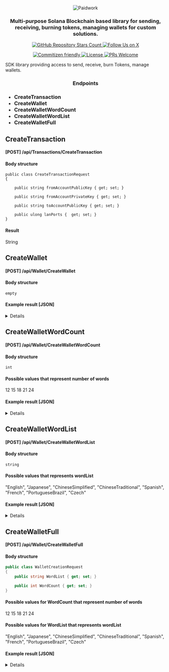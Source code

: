 <p align="center">
  <img src="https://zrcdn.net/static/img/logos/paidwork/paidwork-logo-github.png" alt="Paidwork" />
</p>

<h3 align="center">
  Multi-purpose Solana Blockchain based library for sending, receiving, burning tokens, managing wallets for custom solutions.
</h3>

<p align="center">
  <a href="https://github.com/paidworkco/solana-api">
    <img alt="GitHub Repository Stars Count" src="https://img.shields.io/github/stars/paidworkco/solana-api?style=social" />
  </a>
    <a href="https://x.com/paidworkco">
        <img alt="Follow Us on X" src="https://img.shields.io/twitter/follow/paidworkco?style=social" />
    </a>
</p>
<p align="center">
    <a href="http://commitizen.github.io/cz-cli/">
        <img alt="Commitizen friendly" src="https://img.shields.io/badge/commitizen-friendly-brightgreen.svg" />
    </a>
    <a href="https://github.com/paidworkco/worken-sdk-php">
        <img alt="License" src="https://img.shields.io/github/license/paidworkco/worken-sdk-php" />
    </a>
    <a href="https://github.com/paidworkco/worken-sdk-php/pulls">
        <img alt="PRs Welcome" src="https://img.shields.io/badge/PRs-welcome-brightgreen.svg" />
    </a>
</p>

SDK library providing access to send, receive, burn Tokens, manage wallets.
<p align="center">
 <h3 align="center">Endpoints<h3/>
<p/>

* CreateTransaction
* CreateWallet
* CreateWalletWordCount
* CreateWalletWordList
* CreateWalletFull




## CreateTransaction

#### [POST] /api/Transactions/CreateTransaction

#### Body structure
```
public class CreateTransactionRequest
{

    public string fromAccountPublicKey { get; set; }

    public string fromAccountPrivateKey { get; set; }

    public string toAccountPublicKey { get; set; }

    public ulong lanPorts {  get; set; }
}
```
#### Result
String



## CreateWallet

#### [POST] /api/Wallet/CreateWallet

#### Body structure
```
empty
``` 

#### Example result [JSON]
<details>

```json
{
  "account": {
    "privateKey": {
      "key": "45oED964ffnj1Br6tDbwcLNdi8JaZqHciVdWeaJhLVwB4JWZ3SRWE7LtZn4Zh4ntqjrDD7ksyMaPRBuMEnfdhojz",
      "keyBytes": "mjAR0I/E+pNVwqxQ+Z3yGb1o0z5uELRb60DZikAQFDADskNwpOnFtC30jRx+Cyni+o3ALdANvDmJtJVU8cCuNQ=="
    },
    "publicKey": {
      "key": "FRt3vuU8aPPs74ZeH5CA6QD9WYutvVzzsySTYSTD1dn",
      "keyBytes": "A7JDcKTpxbQt9I0cfgsp4vqNwC3QDbw5ibSVVPHArjU="
    }
  },
  "mnemonic": {
    "isValidChecksum": true,
    "wordList": {
      "space": " ",
      "wordCount": 2048
    },
    "indices": [
      1224,
      1684,
      34,
      1881,
      1701,
      1350,
      453,
      1818,
      519,
      2037,
      1451,
      1540
    ],
    "words": [
      "october",
      "spoon",
      "affair",
      "twenty",
      "start",
      "potato",
      "december",
      "today",
      "domain",
      "wrong",
      "rely",
      "scene"
    ]
  }
}
```

</details>


## CreateWalletWordCount

#### [POST] /api/Wallet/CreateWalletWordCount

#### Body structure
```
int

``` 
#### Possible values that represent number of words
12 15 18 21 24

#### Example result [JSON]
<details>

```json
{
  "account": {
    "privateKey": {
      "key": "45oED964ffnj1Br6tDbwcLNdi8JaZqHciVdWeaJhLVwB4JWZ3SRWE7LtZn4Zh4ntqjrDD7ksyMaPRBuMEnfdhojz",
      "keyBytes": "mjAR0I/E+pNVwqxQ+Z3yGb1o0z5uELRb60DZikAQFDADskNwpOnFtC30jRx+Cyni+o3ALdANvDmJtJVU8cCuNQ=="
    },
    "publicKey": {
      "key": "FRt3vuU8aPPs74ZeH5CA6QD9WYutvVzzsySTYSTD1dn",
      "keyBytes": "A7JDcKTpxbQt9I0cfgsp4vqNwC3QDbw5ibSVVPHArjU="
    }
  },
  "mnemonic": {
    "isValidChecksum": true,
    "wordList": {
      "space": " ",
      "wordCount": 2048
    },
    "indices": [
      1224,
      1684,
      34,
      1881,
      1701,
      1350,
      453,
      1818,
      519,
      2037,
      1451,
      1540
    ],
    "words": [
      "october",
      "spoon",
      "affair",
      "twenty",
      "start",
      "potato",
      "december",
      "today",
      "domain",
      "wrong",
      "rely",
      "scene"
    ]
  }
}
```

</details>



## CreateWalletWordList

#### [POST] /api/Wallet/CreateWalletWordList

#### Body structure
```
string
``` 
#### Possible values that represents wordList
"English", "Japanese", "ChineseSimplified", "ChineseTraditional", "Spanish", "French", "PortugueseBrazil", "Czech"

#### Example result [JSON]
<details>

```json
{
  "account": {
    "privateKey": {
      "key": "45oED964ffnj1Br6tDbwcLNdi8JaZqHciVdWeaJhLVwB4JWZ3SRWE7LtZn4Zh4ntqjrDD7ksyMaPRBuMEnfdhojz",
      "keyBytes": "mjAR0I/E+pNVwqxQ+Z3yGb1o0z5uELRb60DZikAQFDADskNwpOnFtC30jRx+Cyni+o3ALdANvDmJtJVU8cCuNQ=="
    },
    "publicKey": {
      "key": "FRt3vuU8aPPs74ZeH5CA6QD9WYutvVzzsySTYSTD1dn",
      "keyBytes": "A7JDcKTpxbQt9I0cfgsp4vqNwC3QDbw5ibSVVPHArjU="
    }
  },
  "mnemonic": {
    "isValidChecksum": true,
    "wordList": {
      "space": " ",
      "wordCount": 2048
    },
    "indices": [
      1224,
      1684,
      34,
      1881,
      1701,
      1350,
      453,
      1818,
      519,
      2037,
      1451,
      1540
    ],
    "words": [
      "october",
      "spoon",
      "affair",
      "twenty",
      "start",
      "potato",
      "december",
      "today",
      "domain",
      "wrong",
      "rely",
      "scene"
    ]
  }
}
```

</details>


## CreateWalletFull

#### [POST] /api/Wallet/CreateWalletFull

#### Body structure
```csharp
public class WalletCreationRequest
{
    public string WordList { get; set; }

    public int WordCount { get; set; }
}
``` 
#### Possible values for WordCount that represent number of words
12 15 18 21 24

#### Possible values for WordList that represents wordList
"English", "Japanese", "ChineseSimplified", "ChineseTraditional", "Spanish", "French", "PortugueseBrazil", "Czech"

#### Example result [JSON]
<details>

```json
{
  "account": {
    "privateKey": {
      "key": "45oED964ffnj1Br6tDbwcLNdi8JaZqHciVdWeaJhLVwB4JWZ3SRWE7LtZn4Zh4ntqjrDD7ksyMaPRBuMEnfdhojz",
      "keyBytes": "mjAR0I/E+pNVwqxQ+Z3yGb1o0z5uELRb60DZikAQFDADskNwpOnFtC30jRx+Cyni+o3ALdANvDmJtJVU8cCuNQ=="
    },
    "publicKey": {
      "key": "FRt3vuU8aPPs74ZeH5CA6QD9WYutvVzzsySTYSTD1dn",
      "keyBytes": "A7JDcKTpxbQt9I0cfgsp4vqNwC3QDbw5ibSVVPHArjU="
    }
  },
  "mnemonic": {
    "isValidChecksum": true,
    "wordList": {
      "space": " ",
      "wordCount": 2048
    },
    "indices": [
      1224,
      1684,
      34,
      1881,
      1701,
      1350,
      453,
      1818,
      519,
      2037,
      1451,
      1540
    ],
    "words": [
      "october",
      "spoon",
      "affair",
      "twenty",
      "start",
      "potato",
      "december",
      "today",
      "domain",
      "wrong",
      "rely",
      "scene"
    ]
  }
}
```

</details>
